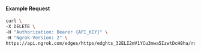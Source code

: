 <!-- Code generated for API Clients. DO NOT EDIT. -->

#### Example Request

```bash
curl \
-X DELETE \
-H "Authorization: Bearer {API_KEY}" \
-H "Ngrok-Version: 2" \
https://api.ngrok.com/edges/https/edghts_32ELI2mV1YCu3mwa5IzwtDcH8ha/routes/edghtsrt_32ELI3Hfg4FnnJZacU3aYaKz7ZY/webhook_verification
```
